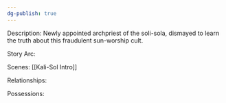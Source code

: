 ```yaml
---
dg-publish: true
---
```

Description:
Newly appointed archpriest of the soli-sola, dismayed to learn the truth about this fraudulent sun-worship cult.


Story Arc:

Scenes:
[[Kali-Sol Intro]]

Relationships:

Possessions: